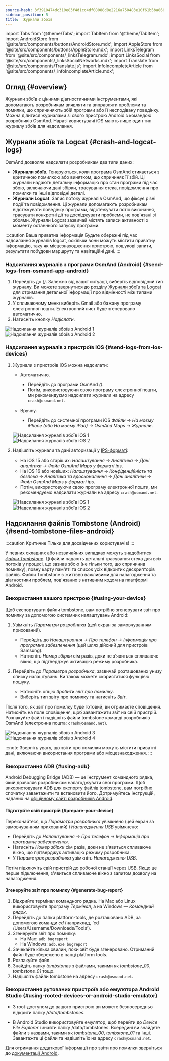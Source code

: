 ```yaml
---
source-hash: 3f3910474dc310e83f4d1cc4df08088d8e2216a750483e10f61b5ba8685cc876
sidebar_position: 5
title:  Журнали збоїв
---
```


import Tabs from '@theme/Tabs';
import TabItem from '@theme/TabItem';
import AndroidStore from '@site/src/components/buttons/AndroidStore.mdx';
import AppleStore from '@site/src/components/buttons/AppleStore.mdx';
import LinksTelegram from '@site/src/components/_linksTelegram.mdx';
import LinksSocial from '@site/src/components/_linksSocialNetworks.mdx';
import Translate from '@site/src/components/Translate.js';
import InfoIncompleteArticle from '@site/src/components/_infoIncompleteArticle.mdx';


## Огляд {#overview}

Журнали збоїв є цінними діагностичними інструментами, які допомагають розробникам виявляти та виправляти проблеми та помилки, що спричиняють збій програми або її несподівану поведінку. Можна ділитися журналами зі свого пристрою Android з командою розробників OsmAnd. Наразі користувачі iOS мають лише один тип журналу збоїв для надсилання.


## Журнали збоїв та Logcat {#crash-and-logcat-logs}

OsmAnd дозволяє надсилати розробникам два типи даних:

- **Журнали збоїв**. Генеруються, коли програма OsmAnd стикається з критичною помилкою або винятком, що спричиняє її збій. Ці журнали надають детальну інформацію про стан програми під час збою, включаючи дані збірки, трасування стека, повідомлення про помилки та інші відповідні деталі.
- **Журнали Logcat**. Запис потоку журналів OsmAnd, що фіксує різні події та повідомлення. Ці журнали допомагають розробникам відстежувати поведінку програми, відстежувати потік виконання, трасувати конкретні дії та досліджувати проблеми, не пов'язані зі збоями. Журнали Logcat зазвичай містять записи активності з моменту останнього запуску програми.

:::caution Ваша приватна інформація
Будьте обережні під час надсилання журналів logcat, оскільки вони можуть містити приватну інформацію, таку як місцезнаходження пристрою, пошукові запити, результати побудови маршруту та навігаційні дані.
:::


### Надсилання журналів з програми OsmAnd (Android) {#send-logs-from-osmand-app-android}

1. Перейдіть до *<Translate android="true" ids="shared_string_menu,shared_string_help,send_crash_log"/> (<Translate android="true" ids="send_logcat_log"/>)*. Залежно від вашої ситуації, виберіть відповідний тип журналу. Ви можете звернутися до розділу [Журнали збоїв та Logcat](#crash-and-logcat-logs) для отримання детальної інформації про відмінності між типами журналів.
2. У спливаючому меню виберіть Gmail або бажану програму електронної пошти. Електронний лист буде згенеровано автоматично.
3. Натисніть кнопку *Надіслати*.

![Надсилання журналів збоїв з Android 1](@site/static/img/troubleshooting/send_logs_andr_5.png)  ![Надсилання журналів збоїв з Android 2](@site/static/img/troubleshooting/send_logs_andr_2.png)


### Надсилання журналів з пристроїв iOS {#send-logs-from-ios-devices}

1. Журнали з пристроїв iOS можна надсилати:

    - Автоматично.
        - Перейдіть до програми OsmAnd *<Translate ios="true" ids="shared_string_menu,shared_string_help,report_an_issues"/> (<Translate ios="true" ids="send_log"/>)*.  
        - Потім, використовуючи свою програму електронної пошти, ми рекомендуємо надсилати журнали на адресу `crash@osmand.net`.

    - Вручну.
        - Перейдіть до системної програми iOS *Файли → На моєму iPhone (або На моєму iPad) → OsmAnd Maps → Журнали*.

    ![Надсилання журналів збоїв iOS 1](@site/static/img/troubleshooting/send_logs_ios_1.png)  ![Надсилання журналів збоїв iOS 2](@site/static/img/troubleshooting/send_logs_ios_2.png)

2. Надішліть журнали та дані авторизації у [IPS-форматі](https://docs.fileformat.com/misc/ips/#formats-for-ios-analytics-data):
    - На iOS 15 або старіших: *Налаштування → Аналітика → Дані аналітики → Файл OsmAnd Maps у форматі ips*.
    - На iOS 16 або новіших:  *Налаштування → Конфіденційність та безпека → Аналітика та вдосконалення → Дані аналітики → Файл OsmAnd Maps у форматі ips*.
    - Потім, використовуючи свою програму електронної пошти, ми рекомендуємо надсилати журнали на адресу `crash@osmand.net`.

    ![Надсилання журналів збоїв iOS 1](@site/static/img/troubleshooting/send_log_ios.png)  ![Надсилання журналів збоїв iOS 2](@site/static/img/troubleshooting/log_1_ios.png)


## Надсилання файлів Tombstone (Android) {#send-tombstone-files-android}

:::caution Критичне
Тільки для досвідчених користувачів!
:::

У певних складних або незвичайних випадках можуть знадобитися *[файли Tombstone](https://source.android.com/docs/core/tests/debug)*. Ці файли надають детальні трасування стека для всіх потоків у процесі, що зазнав збою (не тільки того, що спричинив помилку), повну карту пам'яті та список усіх відкритих дескрипторів файлів. Файли Tombstone є життєво важливими для налагодження та діагностики проблем, пов'язаних з нативним кодом на платформі Android.


### Використання вашого пристрою {#using-your-device}

Щоб експортувати файли tombstone, вам потрібно згенерувати звіт про помилку за допомогою системних налаштувань Android:

1. Увімкніть *Параметри розробника* (цей екран за замовчуванням прихований).
    - Перейдіть до *Налаштування → Про телефон → Інформація про програмне забезпечення* (цей шлях дійсний для пристроїв Samsung).
    - Натисніть *Номер збірки* сім разів, доки не з'явиться спливаюче вікно, що підтверджує активацію режиму розробника.

2. Перейдіть до *Параметри розробника*, зазвичай розташованих унизу списку налаштувань. Ви також можете скористатися функцією пошуку.
    - Натисніть опцію *Зробити звіт про помилку*.
    - Виберіть тип звіту про помилку та натисніть *Звіт*.
  
Після того, як звіт про помилку буде готовий, ви отримаєте сповіщення. Натисніть на поле сповіщення, щоб завантажити звіт на свій пристрій. Розпакуйте файл і надішліть файли tombstone команді розробників OsmAnd (електронна пошта: `crash@osmand.net`).

![Надсилання журналів збоїв з Android 3](@site/static/img/troubleshooting/send_logs_andr_3.png)  ![Надсилання журналів збоїв з Android 4](@site/static/img/troubleshooting/send_logs_andr_4.png)

:::note
Зверніть увагу, що звіти про помилки можуть містити приватні дані, включаючи використання програми або місцезнаходження.
:::

### Використання ADB {#using-adb}

Android Debugging Bridge (ADB) — це інструмент командного рядка, який дозволяє розробникам налагоджувати свої програми. Щоб використовувати ADB для експорту файлів tombstone, вам потрібно спочатку завантажити та встановити його. Дотримуйтесь інструкцій, наданих на [офіційному сайті розробників Android](https://developer.android.com/tools/releases/platform-tools).

#### Підготуйте свій пристрій {#prepare-your-device}

Переконайтеся, що *Параметри розробника* увімкнено (цей екран за замовчуванням прихований) і *Налагодження USB* увімкнено:

- Перейдіть до *Налаштування → Про телефон → Інформація про програмне забезпечення*.
- Натисніть *Номер збірки* сім разів, доки не з'явиться спливаюче вікно, що підтверджує активацію режиму розробника.
- У *Параметрах розробника* увімкніть *Налагодження USB*.

Потім підключіть свій пристрій до робочої станції через USB. Якщо це перше підключення, з'явиться спливаюче вікно з запитом дозволу на налагодження.

#### Згенеруйте звіт про помилку {#generate-bug-report}

1. Відкрийте термінал командного рядка. На Mac або Linux використовуйте програму *Термінал*, а на Windows — *Командний рядок*.
2. Перейдіть до папки platform-tools, де розташовано ADB, за допомогою команди *cd* (наприклад, ‘cd /Users/Username/Downloads/Tools’).
3. Згенеруйте звіт про помилку:
   - На Mac: ```adb bugreport```
   - На Windows: ```adb.exe bugreport```
4. Зачекайте кілька хвилин, поки звіт буде згенеровано. Отриманий файл буде збережено в папці platform tools.
5. Розпакуйте файл.
6. Знайдіть папку *tombstones* з файлами, такими як *tombstone_00*, *tombstone_01* тощо.
7. Надішліть файли tombstone на адресу `crash@osmand.net`.

<!--
* Open the terminal and call the command:  
```adb bugreport ./output.zip```  
where output.zip is the name of the result file  

* Unzip the result file:  
```unzip file.zip -d destination_folder```  

* Find tombstones folder:  
```cd FS/data/tombstones```
Where you find files like  -->

### Використання рутованих пристроїв або емулятора Android Studio {#using-rooted-devices-or-android-studio-emulator}

- З root-доступом до вашого пристрою ви можете безпосередньо відкрити папку */data/tombstones*.  

- В Android Studio використовуйте емулятор, щоб перейти до *Device File Explorer* і знайти папку /data/tombstones. Всередині ви знайдете файли з назвами, такими як *tombstone_00*, *tombstone_01* та інші. Завантажте ці файли та надішліть їх на адресу `crash@osmand.net`.

Для отримання додаткової інформації про звіти про помилки зверніться до [документації Android](https://developer.android.com/studio/debug/bug-report).